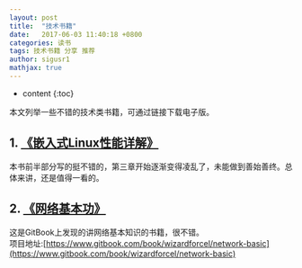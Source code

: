 ```yaml
---
layout: post  
title:  "技术书籍"  
date:   2017-06-03 11:40:18 +0800  
categories: 读书  
tags: 技术书籍 分享 推荐  
author: sigusr1  
mathjax: true  
---
```


* content
{:toc}

本文列举一些不错的技术类书籍，可通过链接下载电子版。





## 1. [《嵌入式Linux性能详解》](http://data.coderhuo.tech/books/tech/%C7%B6%C8%EB%CA%BDLinux%D0%D4%C4%DC%CF%EA%BD%E2.pdf) ##

本书前半部分写的挺不错的，第三章开始逐渐变得凌乱了，未能做到善始善终。总体来讲，还是值得一看的。

## 2. [《网络基本功》](http://data.coderhuo.tech/books/tech/network-basic.pdf) ##
这是GitBook上发现的讲网络基本知识的书籍，很不错。  
项目地址:[https://www.gitbook.com/book/wizardforcel/network-basic](https://www.gitbook.com/book/wizardforcel/network-basic)



